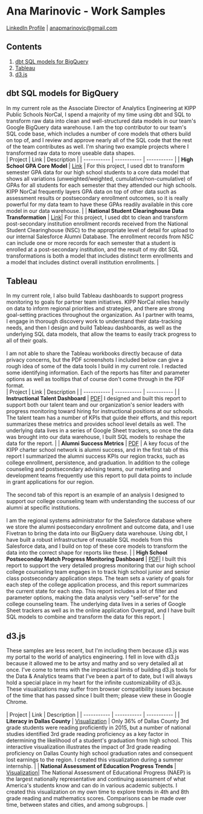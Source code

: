 # Ana Marinovic - Work Samples
[LinkedIn Profile](https://www.linkedin.com/in/anapaulamarinovic/) | anapmarinovic@gmail.com

## Contents
1. [dbt SQL models for BigQuery](#sql)
2. [Tableau](#tableau)
3. [d3.js](#d3)

## dbt SQL models for BigQuery <a name='sql'></a>
In my current role as the Associate Director of Analytics Engineering at KIPP Public Schools NorCal, I spend a majority of my time using dbt and SQL to transform raw data into clean and well-structured data models in our team's Google BigQuery data warehouse. I am the top contributor to our team's SQL code base, which includes a number of core models that others build on top of, and I review and approve nearly all of the SQL code that the rest of the team contributes as well. I'm sharing two example projects where I transformed raw data to more useable data shapes.
<br>
| Project | Link | Description |
| ----------- | ----------- |  ----------- |
| **High School GPA Core Model** | [Link](https://github.com/amarinovic/analytics-portfolio/tree/main/projects/gpas) | For this project, I used dbt to transform semester GPA data for our high school students to a core data model that shows all variations (unweighted/weighted, cumulative/non-cumulative) of GPAs for all students for each semester that they attended our high schools. KIPP NorCal frequently layers GPA data on top of other data such as assessment results or postsecondary enrollment outcomes, so it is really powerful for my data team to have these GPAs readily available in this core model in our data warehouse. |
| **National Student Clearinghouse Data Transformation** | [Link](https://github.com/amarinovic/analytics-portfolio/blob/main/projects/nsc)| For this project, I used dbt to clean and transform post-secondary institution enrollment records received from the National Student Clearinghouse (NSC) to the appropriate level of detail for upload to our internal Salesforce Alumni Database. The enrollment records from NSC can include one or more records for each semester that a student is enrolled at a post-secondary institution, and the result of my dbt SQL transformations is both a model that includes distinct term enrollments and a model that includes distinct overall institution enrollments. |



## Tableau <a name='tableau'></a>
In my current role, I also build Tableau dashboards to support progress monitoring to goals for partner team initiatives. KIPP NorCal relies heavily on data to inform regional priorities and strategies, and there are strong goal-setting practices throughout the organization. As I partner with teams, I engage in thorough discovery work to understand their data-tracking needs, and then I design and build Tableau dashboards, as well as the underlying SQL data models, that allow the teams to easily track progress to all of their goals.
<br><br>
I am not able to share the Tableau workbooks directly because of data privacy concerns, but the PDF screenshots I included below can give a rough idea of some of the data tools I build in my current role. I redacted some identifying information. Each of the reports has filter and parameter options as well as tooltips that of course don't come through in the PDF format. 
<br>
| Project | Link | Description |
| ----------- | ----------- |  ----------- |
| **Instructional Talent Dashboard** | [PDF](https://github.com/amarinovic/analytics-portfolio/blob/main/projects/Instructional%20Talent%20Dashboard.pdf)| I designed and built this report to support both our talent team and our organization's senior leaders with progress monitoring toward hiring for instructional positions at our schools. The talent team has a number of KPIs that guide their efforts, and this report summarizes these metrics and provides school level details as well. The underlying data lives in a series of Google Sheet trackers, so once the data was brought into our data warehouse, I built SQL models to reshape the data for the report. |
| **Alumni Success Metrics** | [PDF](https://github.com/amarinovic/analytics-portfolio/blob/main/projects/Alumni%20Success%20Metrics.pdf) | A key focus of the KIPP charter school network is alumni success, and in the first tab of this report I summarized the alumni success KPIs our region tracks, such as college enrollment, persistence, and graduation. In addition to the college counseling and postsecondary advising teams, our marketing and development teams frequently use this report to pull data points to include in grant applications for our region. <br><br>The second tab of this report is an example of an analysis I designed to support our college counseling team with understanding the success of our alumni at specific institutions. <br><br>I am the regional systems administrator for the Salesforce database where we store the alumni postsecondary enrollment and outcome data, and I use Fivetran to bring the data into our BigQuery data warehouse. Using dbt, I have built a robust infrastructure of reusable SQL models from this Salesforce data, and I build on top of these core models to transform the data into the correct shape for reports like these. |
| **High School Postseconday Match Progress Monitoring Dashboard** | [PDF](https://github.com/amarinovic/analytics-portfolio/blob/main/projects/High%20School%20PS%20Match%20Progress%20Monitoring%20Dashboard.pdf)| I built this report to support the very detailed progress monitoring that our high school college counseling team engages in to track high school junior and senior class postsecondary application steps. The team sets a variety of goals for each step of the college application process, and this report summarizes the current state for each step. This report includes a lot of filter and parameter options, making the data analysis very "self-serve" for the college counseling team. The underlying data lives in a series of Google Sheet trackers as well as in the online application Overgrad, and I have built SQL models to combine and transform the data for this report. |

## d3.js <a name='d3'></a>
These samples are less recent, but I'm including them because d3.js was my portal to the world of analytics engineering. I fell in love with d3.js because it allowed me to be artsy and mathy and so very detailed all at once. I've come to terms with the impractical limits of building d3.js tools for the Data & Analytics teams that I've been a part of to date, but I will always hold a special place in my heart for the infinite customizability of d3.js. These visualizations may suffer from browser compatibility issues because of the time that has passed since I built them; please view these in Google Chrome.  
<br>
| Project | Link | Description |
| ----------- | ----------- |  ----------- |
| **Literacy in Dallas County** | [Visualization](https://amarinovic.github.io/analytics-portfolio/projects/earlyliteracy/index.html) | Only 36% of Dallas County 3rd grade students were reading proficiently in 2015, but a number of national studies identified 3rd grade reading proficiency as a key factor in determining the likelihood of a student's graduation from high school. This interactive visualization illustrates the impact of 3rd grade reading proficiency on Dallas County high school graduation rates and consequent lost earnings to the region. I created this visualization during a summer internship. |
| **National Assessment of Education Progress Trends** | [Visualization](https://amarinovic.github.io/analytics-portfolio/projects/naep/index.html)| The National Assessment of Educational Progress (NAEP) is the largest nationally representative and continuing assessment of what America's students know and can do in various academic subjects. I created this visualization on my own time to explore trends in 4th and 8th grade reading and mathematics scores. Comparisons can be made over time, between states and cities, and among subgroups. |
